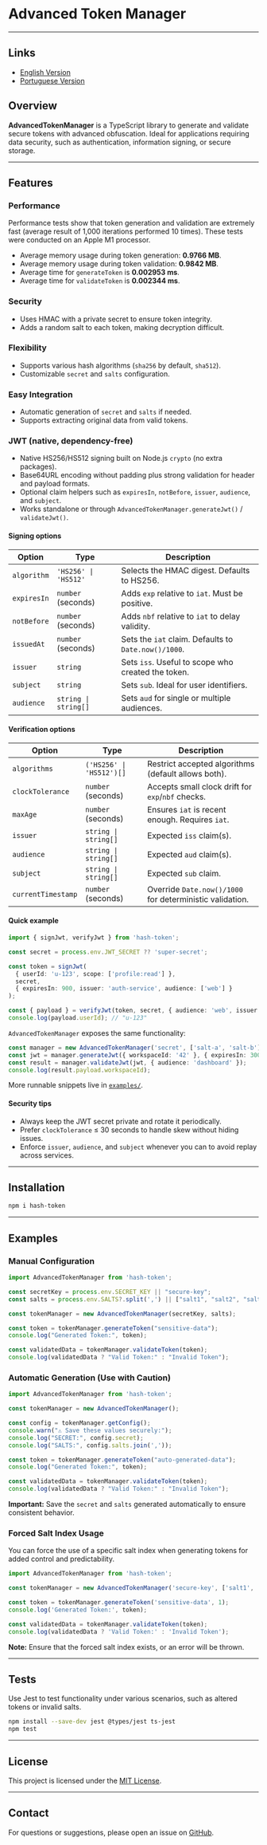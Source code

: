 # Advanced Token Manager

---

## Links

- [English Version](./README.md)
- [Portuguese Version](./README_pt.md)

## Overview

**AdvancedTokenManager** is a TypeScript library to generate and validate secure tokens with advanced obfuscation. Ideal for applications requiring data security, such as authentication, information signing, or secure storage.

---

## Features

### Performance

Performance tests show that token generation and validation are extremely fast (average result of 1,000 iterations performed 10 times). These tests were conducted on an Apple M1 processor.
- Average memory usage during token generation: **0.9766 MB**.
- Average memory usage during token validation: **0.9842 MB**.
- Average time for `generateToken` is **0.002953 ms**.
- Average time for `validateToken` is **0.002344 ms**.

### Security

- Uses HMAC with a private secret to ensure token integrity.
- Adds a random salt to each token, making decryption difficult.

### Flexibility

- Supports various hash algorithms (`sha256` by default, `sha512`).
- Customizable `secret` and `salts` configuration.

### Easy Integration

- Automatic generation of `secret` and `salts` if needed.
- Supports extracting original data from valid tokens.

### JWT (native, dependency-free)

- Native HS256/HS512 signing built on Node.js `crypto` (no extra packages).
- Base64URL encoding without padding plus strong validation for header and payload formats.
- Optional claim helpers such as `expiresIn`, `notBefore`, `issuer`, `audience`, and `subject`.
- Works standalone or through `AdvancedTokenManager.generateJwt()` / `validateJwt()`.

#### Signing options

| Option | Type | Description |
| --- | --- | --- |
| `algorithm` | `'HS256' \| 'HS512'` | Selects the HMAC digest. Defaults to HS256. |
| `expiresIn` | `number` (seconds) | Adds `exp` relative to `iat`. Must be positive. |
| `notBefore` | `number` (seconds) | Adds `nbf` relative to `iat` to delay validity. |
| `issuedAt` | `number` (seconds) | Sets the `iat` claim. Defaults to `Date.now()/1000`. |
| `issuer` | `string` | Sets `iss`. Useful to scope who created the token. |
| `subject` | `string` | Sets `sub`. Ideal for user identifiers. |
| `audience` | `string \| string[]` | Sets `aud` for single or multiple audiences. |

#### Verification options

| Option | Type | Description |
| --- | --- | --- |
| `algorithms` | `('HS256' \| 'HS512')[]` | Restrict accepted algorithms (default allows both). |
| `clockTolerance` | `number` (seconds) | Accepts small clock drift for `exp`/`nbf` checks. |
| `maxAge` | `number` (seconds) | Ensures `iat` is recent enough. Requires `iat`. |
| `issuer` | `string \| string[]` | Expected `iss` claim(s). |
| `audience` | `string \| string[]` | Expected `aud` claim(s). |
| `subject` | `string \| string[]` | Expected `sub` claim. |
| `currentTimestamp` | `number` (seconds) | Override `Date.now()/1000` for deterministic validation. |

#### Quick example

```typescript
import { signJwt, verifyJwt } from 'hash-token';

const secret = process.env.JWT_SECRET ?? 'super-secret';

const token = signJwt(
  { userId: 'u-123', scope: ['profile:read'] },
  secret,
  { expiresIn: 900, issuer: 'auth-service', audience: ['web'] }
);

const { payload } = verifyJwt(token, secret, { audience: 'web', issuer: 'auth-service' });
console.log(payload.userId); // "u-123"
```

`AdvancedTokenManager` exposes the same functionality:

```typescript
const manager = new AdvancedTokenManager('secret', ['salt-a', 'salt-b']);
const jwt = manager.generateJwt({ workspaceId: '42' }, { expiresIn: 300 });
const result = manager.validateJwt(jwt, { audience: 'dashboard' });
console.log(result.payload.workspaceId);
```

More runnable snippets live in [`examples/`](./examples).

#### Security tips

- Always keep the JWT secret private and rotate it periodically.
- Prefer `clockTolerance` ≤ 30 seconds to handle skew without hiding issues.
- Enforce `issuer`, `audience`, and `subject` whenever you can to avoid replay across services.

---

## Installation

```bash
npm i hash-token
```

---

## Examples

### Manual Configuration

```typescript
import AdvancedTokenManager from 'hash-token';

const secretKey = process.env.SECRET_KEY || "secure-key";
const salts = process.env.SALTS?.split(',') || ["salt1", "salt2", "salt3"];

const tokenManager = new AdvancedTokenManager(secretKey, salts);

const token = tokenManager.generateToken("sensitive-data");
console.log("Generated Token:", token);

const validatedData = tokenManager.validateToken(token);
console.log(validatedData ? "Valid Token:" : "Invalid Token");
```

### Automatic Generation (Use with Caution)

```typescript
import AdvancedTokenManager from 'hash-token';

const tokenManager = new AdvancedTokenManager();

const config = tokenManager.getConfig();
console.warn("⚠️ Save these values securely:");
console.log("SECRET:", config.secret);
console.log("SALTS:", config.salts.join(','));

const token = tokenManager.generateToken("auto-generated-data");
console.log("Generated Token:", token);

const validatedData = tokenManager.validateToken(token);
console.log(validatedData ? "Valid Token:" : "Invalid Token");
```

**Important:** Save the `secret` and `salts` generated automatically to ensure consistent behavior.

### Forced Salt Index Usage

You can force the use of a specific salt index when generating tokens for added control and predictability.

```typescript
import AdvancedTokenManager from 'hash-token';

const tokenManager = new AdvancedTokenManager('secure-key', ['salt1', 'salt2', 'salt3']);

const token = tokenManager.generateToken('sensitive-data', 1);
console.log('Generated Token:', token);

const validatedData = tokenManager.validateToken(token);
console.log(validatedData ? 'Valid Token:' : 'Invalid Token');
```

**Note:** Ensure that the forced salt index exists, or an error will be thrown.

---

## Tests

Use Jest to test functionality under various scenarios, such as altered tokens or invalid salts.

```bash
npm install --save-dev jest @types/jest ts-jest
npm test
```

---

## License

This project is licensed under the [MIT License](https://opensource.org/licenses/MIT).

---

## Contact

For questions or suggestions, please open an issue on [GitHub](https://github.com/dnettoRaw/hashToken/issues).
